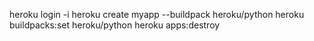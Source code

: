 heroku login -i
heroku create myapp --buildpack heroku/python
heroku buildpacks:set heroku/python
heroku apps:destroy
